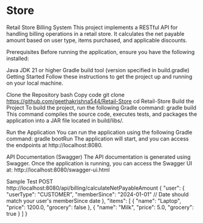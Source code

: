 # Store
Retail Store Billing System
This project implements a RESTful API for handling billing operations in a retail store. It calculates the net payable amount based on user type, items purchased, and applicable discounts.

Prerequisites
Before running the application, ensure you have the following installed:

Java JDK 21 or higher
Gradle build tool (version specified in build.gradle)
Getting Started
Follow these instructions to get the project up and running on your local machine.

Clone the Repository
bash
Copy code
git clone https://github.com/geethakrishna544/Retail-Store
cd Retail-Store
Build the Project
To build the project, run the following Gradle command:
gradle build
This command compiles the source code, executes tests, and packages the application into a JAR file located in build/libs/.

Run the Application
You can run the application using the following Gradle command:
gradle bootRun
The application will start, and you can access the endpoints at http://localhost:8080.

API Documentation (Swagger)
The API documentation is generated using Swagger. Once the application is running, you can access the Swagger UI at:
http://localhost:8080/swagger-ui.html

Sample Test
POST http://localhost:8080/api/billing/calculateNetPayableAmount
{
    "user": {
        "userType": "CUSTOMER",
        "memberSince": "2024-01-01"  // Date should match your user's memberSince date
    },
    "items": [
        {
            "name": "Laptop",
            "price": 1200.0,
            "grocery": false
        },
        {
            "name": "Milk",
            "price": 5.0,
            "grocery": true
        }
    ]
}
